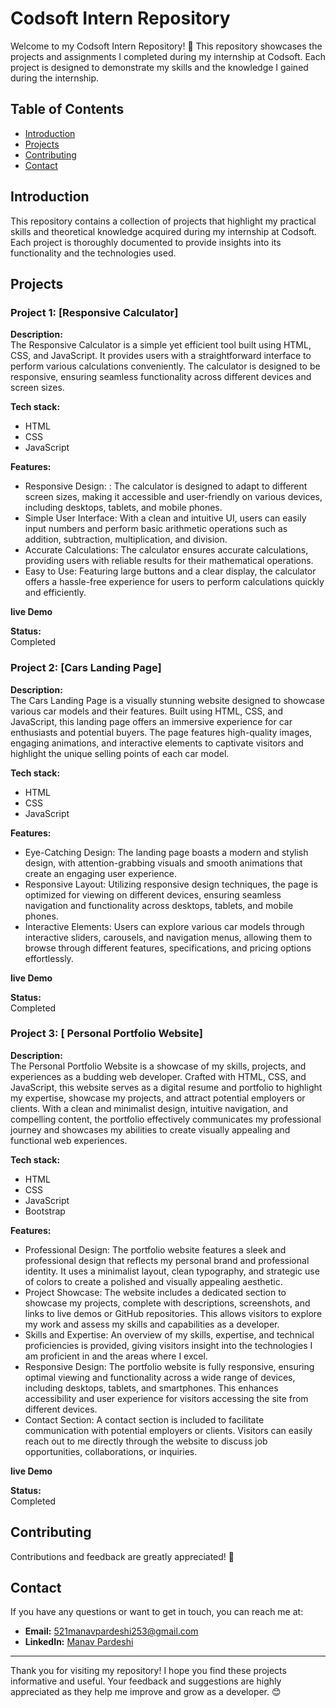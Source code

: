 # Codsoft Intern Repository

Welcome to my Codsoft Intern Repository! 🚀 This repository showcases the projects and assignments I completed during my internship at Codsoft. Each project is designed to demonstrate my skills and the knowledge I gained during the internship.

## Table of Contents

- [Introduction](#introduction)
- [Projects](#projects)
- [Contributing](#contributing)
- [Contact](#contact)

## Introduction

This repository contains a collection of projects that highlight my practical skills and theoretical knowledge acquired during my internship at Codsoft. Each project is thoroughly documented to provide insights into its functionality and the technologies used.

## Projects

### Project 1: [Responsive Calculator]

**Description:**  
The Responsive Calculator is a simple yet efficient tool built using HTML, CSS, and JavaScript. It provides users with a straightforward interface to perform various calculations conveniently. The calculator is designed to be responsive, ensuring seamless functionality across different devices and screen sizes.

**Tech stack:**  
- HTML
- CSS
- JavaScript

**Features:**  
- Responsive Design: : The calculator is designed to adapt to different screen sizes, making it accessible and user-friendly on various devices, including desktops, tablets, and mobile phones.
- Simple User Interface: With a clean and intuitive UI, users can easily input numbers and perform basic arithmetic operations such as addition, subtraction, multiplication, and division.
- Accurate Calculations: The calculator ensures accurate calculations, providing users with reliable results for their mathematical operations.
- Easy to Use: Featuring large buttons and a clear display, the calculator offers a hassle-free experience for users to perform calculations quickly and efficiently.

**live Demo**


**Status:**  
Completed

### Project 2: [Cars Landing Page]

**Description:**  
The Cars Landing Page is a visually stunning website designed to showcase various car models and their features. Built using HTML, CSS, and JavaScript, this landing page offers an immersive experience for car enthusiasts and potential buyers. The page features high-quality images, engaging animations, and interactive elements to captivate visitors and highlight the unique selling points of each car model.

**Tech stack:**  
- HTML
- CSS
- JavaScript

**Features:**  
- Eye-Catching Design: The landing page boasts a modern and stylish design, with attention-grabbing visuals and smooth animations that create an engaging user experience.
- Responsive Layout: Utilizing responsive design techniques, the page is optimized for viewing on different devices, ensuring seamless navigation and functionality across desktops, tablets, and mobile phones.
- Interactive Elements: Users can explore various car models through interactive sliders, carousels, and navigation menus, allowing them to browse through different features, specifications, and pricing options effortlessly.

**live Demo**


**Status:**  
Completed

### Project 3: [ Personal Portfolio Website]

**Description:**  
The Personal Portfolio Website is a showcase of my skills, projects, and experiences as a budding web developer. Crafted with HTML, CSS, and JavaScript, this website serves as a digital resume and portfolio to highlight my expertise, showcase my projects, and attract potential employers or clients. With a clean and minimalist design, intuitive navigation, and compelling content, the portfolio effectively communicates my professional journey and showcases my abilities to create visually appealing and functional web experiences.

**Tech stack:**  
- HTML
- CSS
- JavaScript
- Bootstrap

**Features:**  
- Professional Design: The portfolio website features a sleek and professional design that reflects my personal brand and professional identity. It uses a minimalist layout, clean typography, and strategic use of colors to create a polished and visually appealing aesthetic.
- Project Showcase: The website includes a dedicated section to showcase my projects, complete with descriptions, screenshots, and links to live demos or GitHub repositories. This allows visitors to explore my work and assess my skills and capabilities as a developer.
- Skills and Expertise:  An overview of my skills, expertise, and technical proficiencies is provided, giving visitors insight into the technologies I am proficient in and the areas where I excel.
- Responsive Design: The portfolio website is fully responsive, ensuring optimal viewing and functionality across a wide range of devices, including desktops, tablets, and smartphones. This enhances accessibility and user experience for visitors accessing the site from different devices.
- Contact Section: A contact section is included to facilitate communication with potential employers or clients. Visitors can easily reach out to me directly through the website to discuss job opportunities, collaborations, or inquiries.

**live Demo**


**Status:**  
Completed

## Contributing

Contributions and feedback are greatly appreciated! 🙌

## Contact

If you have any questions or want to get in touch, you can reach me at:

- **Email:** 521manavpardeshi253@gmail.com
- **LinkedIn:** [Manav Pardeshi](https://www.linkedin.com/in/manav-pardeshi-he-him-455702236?utm_source=share&utm_campaign=share_via&utm_content=profile&utm_medium=android_app)

---

Thank you for visiting my repository! I hope you find these projects informative and useful. Your feedback and suggestions are highly appreciated as they help me improve and grow as a developer. 😊


